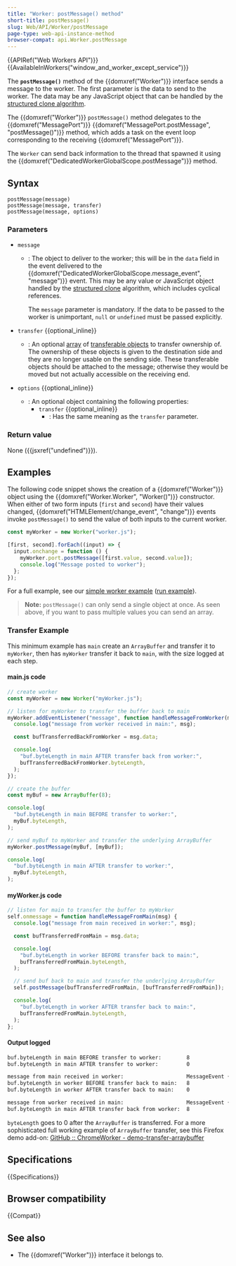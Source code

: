 ```yaml
---
title: "Worker: postMessage() method"
short-title: postMessage()
slug: Web/API/Worker/postMessage
page-type: web-api-instance-method
browser-compat: api.Worker.postMessage
---
```


{{APIRef("Web Workers API")}}{{AvailableInWorkers("window_and_worker_except_service")}}

The **`postMessage()`** method of the {{domxref("Worker")}} interface sends a message to the worker. The first parameter is the data to send to the worker. The data may be any JavaScript object that can be handled by the [structured clone algorithm](/en-US/docs/Web/API/Web_Workers_API/Structured_clone_algorithm).

The {{domxref("Worker")}} `postMessage()` method delegates to the {{domxref("MessagePort")}} {{domxref("MessagePort.postMessage", "postMessage()")}} method, which adds a task on the event loop corresponding to the receiving {{domxref("MessagePort")}}.

The `Worker` can send back information to the thread that spawned it using the {{domxref("DedicatedWorkerGlobalScope.postMessage")}} method.

## Syntax

```js-nolint
postMessage(message)
postMessage(message, transfer)
postMessage(message, options)
```

### Parameters

- `message`

  - : The object to deliver to the worker; this will be in the `data` field in the event delivered to the {{domxref("DedicatedWorkerGlobalScope.message_event", "message")}} event. This may be any value or JavaScript object handled by the [structured clone](/en-US/docs/Web/API/Web_Workers_API/Structured_clone_algorithm) algorithm, which includes cyclical references.

    The `message` parameter is mandatory. If the data to be passed to the worker is unimportant, `null` or `undefined` must be passed explicitly.

- `transfer` {{optional_inline}}
  - : An optional [array](/en-US/docs/Web/JavaScript/Reference/Global_Objects/Array) of [transferable objects](/en-US/docs/Web/API/Web_Workers_API/Transferable_objects) to transfer ownership of. The ownership of these objects is given to the destination side and they are no longer usable on the sending side. These transferable objects should be attached to the message; otherwise they would be moved but not actually accessible on the receiving end.
- `options` {{optional_inline}}
  - : An optional object containing the following properties:
    - `transfer` {{optional_inline}}
      - : Has the same meaning as the `transfer` parameter.

### Return value

None ({{jsxref("undefined")}}).

## Examples

The following code snippet shows the creation of a {{domxref("Worker")}} object using the {{domxref("Worker.Worker", "Worker()")}} constructor. When either of two form inputs (`first` and `second`) have their values changed, {{domxref("HTMLElement/change_event", "change")}} events invoke `postMessage()` to send the value of both inputs to the current worker.

```js
const myWorker = new Worker("worker.js");

[first, second].forEach((input) => {
  input.onchange = function () {
    myWorker.port.postMessage([first.value, second.value]);
    console.log("Message posted to worker");
  };
});
```

For a full example, see our [simple worker example](https://github.com/mdn/dom-examples/tree/main/web-workers/simple-web-worker) ([run example](https://mdn.github.io/dom-examples/web-workers/simple-web-worker/)).

> **Note:** `postMessage()` can only send a single object at once. As seen above, if you want to pass multiple values you can send an array.

### Transfer Example

This minimum example has `main` create an `ArrayBuffer` and transfer it to `myWorker`, then has `myWorker` transfer it back to `main`, with the size logged at each step.

#### main.js code

```js
// create worker
const myWorker = new Worker("myWorker.js");

// listen for myWorker to transfer the buffer back to main
myWorker.addEventListener("message", function handleMessageFromWorker(msg) {
  console.log("message from worker received in main:", msg);

  const bufTransferredBackFromWorker = msg.data;

  console.log(
    "buf.byteLength in main AFTER transfer back from worker:",
    bufTransferredBackFromWorker.byteLength,
  );
});

// create the buffer
const myBuf = new ArrayBuffer(8);

console.log(
  "buf.byteLength in main BEFORE transfer to worker:",
  myBuf.byteLength,
);

// send myBuf to myWorker and transfer the underlying ArrayBuffer
myWorker.postMessage(myBuf, [myBuf]);

console.log(
  "buf.byteLength in main AFTER transfer to worker:",
  myBuf.byteLength,
);
```

#### myWorker.js code

```js
// listen for main to transfer the buffer to myWorker
self.onmessage = function handleMessageFromMain(msg) {
  console.log("message from main received in worker:", msg);

  const bufTransferredFromMain = msg.data;

  console.log(
    "buf.byteLength in worker BEFORE transfer back to main:",
    bufTransferredFromMain.byteLength,
  );

  // send buf back to main and transfer the underlying ArrayBuffer
  self.postMessage(bufTransferredFromMain, [bufTransferredFromMain]);

  console.log(
    "buf.byteLength in worker AFTER transfer back to main:",
    bufTransferredFromMain.byteLength,
  );
};
```

#### Output logged

```bash
buf.byteLength in main BEFORE transfer to worker:        8                     main.js:19
buf.byteLength in main AFTER transfer to worker:         0                     main.js:27

message from main received in worker:                    MessageEvent { ... }  myWorker.js:3
buf.byteLength in worker BEFORE transfer back to main:   8                     myWorker.js:7
buf.byteLength in worker AFTER transfer back to main:    0                     myWorker.js:15

message from worker received in main:                    MessageEvent { ... }  main.js:6
buf.byteLength in main AFTER transfer back from worker:  8                     main.js:10
```

`byteLength` goes to 0 after the `ArrayBuffer` is transferred. For a more sophisticated full working example of `ArrayBuffer` transfer, see this Firefox demo add-on: [GitHub :: ChromeWorker - demo-transfer-arraybuffer](https://github.com/Noitidart/ChromeWorker/tree/aca57d9cadc4e68af16201bdecbfb6f9a6f9ca6b)

## Specifications

{{Specifications}}

## Browser compatibility

{{Compat}}

## See also

- The {{domxref("Worker")}} interface it belongs to.
